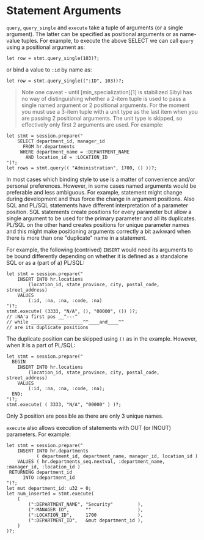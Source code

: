 # Statement Arguments

`query`, `query_single` and `execute` take a tuple of arguments (or a single argument). The latter can be specified as positional arguments or as name-value tuples. For example, to execute the above SELECT we can call `query` using a positional argument as:

```rust,ignore
let row = stmt.query_single(103)?;
```

or bind a value to `:id` by name as:

```rust,ignore
let row = stmt.query_single((":ID", 103))?;
```

> Note one caveat - until [min_specialization][1] is stabilized Sibyl has no way of distinguishing whether a 2-item tuple is used to pass a single named argument or 2 positional arguments. For the moment you must use a 3-item tuple with a unit type as the last item when you are passing 2 positional arguments. The unit type is skipped, so effectively only first 2 arguments are used. For example:

```rust,ignore
let stmt = session.prepare("
    SELECT department_id, manager_id
      FROM hr.departments
     WHERE department_name = :DEPARTMENT_NAME
       AND location_id = :LOCATION_ID
")?;
let rows = stmt.query(( "Administration", 1700, () ))?;
```

In most cases which binding style to use is a matter of convenience and/or personal preferences. However, in some cases named arguments would be preferable and less ambiguous. For example, statement might change during development and thus force the change in argument positions. Also SQL and PL/SQL statements have different interpretation of a parameter position. SQL statements create positions for every parameter but allow a single argument to be used for the primary parameter and all its duplicates. PL/SQL on the other hand creates positions for unique parameter names and this might make positioning arguments correctly a bit awkward when there is more than one "duplicate" name in a statement.

For example, the following (contrived) `INSERT` would need its arguments to be bound differently depending on whether it is defined as a standalone SQL or as a (part of a) PL/SQL:

```rust,ignore
let stmt = session.prepare("
    INSERT INTO hr.locations
        (location_id, state_province, city, postal_code, street_address)
    VALUES
        (:id, :na, :na, :code, :na)
")?;
stmt.execute( (3333, "N/A", (), "00000", ()) )?;
// :NA'a first pos __^---^
// while ___________________^^____and____^^
// are its duplicate positions
```

The duplicate position can be skipped using `()` as in the example. However, when it is a part of PL/SQL:

```rust,ignore
let stmt = session.prepare("
  BEGIN
    INSERT INTO hr.locations
        (location_id, state_province, city, postal_code, street_address)
    VALUES
        (:id, :na, :na, :code, :na);
  END;
")?;
stmt.execute( ( 3333, "N/A", "00000" ) )?;
```

Only 3 position are possible as there are only 3 unique names.

`execute` also allows execution of statements with OUT (or INOUT) parameters. For example:

```rust,ignore
let stmt = session.prepare("
    INSERT INTO hr.departments
           ( department_id, department_name, manager_id, location_id )
    VALUES ( hr.departments_seq.nextval, :department_name, :manager_id, :location_id )
 RETURNING department_id
      INTO :department_id
")?;
let mut department_id: u32 = 0;
let num_inserted = stmt.execute(
    (
        (":DEPARTMENT_NAME", "Security"         ),
        (":MANAGER_ID",      ""                 ),
        (":LOCATION_ID",     1700               ),
        (":DEPARTMENT_ID",   &mut department_id ),
    )
)?;
```
